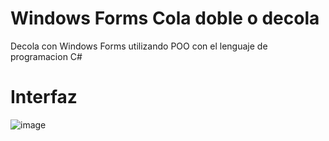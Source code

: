 # Windows Forms Cola doble o decola
Decola con Windows Forms utilizando POO con el lenguaje de programacion C# <br>
# Interfaz
![image](https://user-images.githubusercontent.com/38746665/197189501-f3bc930f-3469-4592-af76-afdb345634a4.png)
